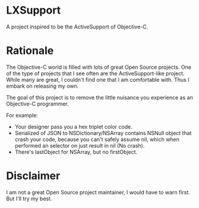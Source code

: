 LXSupport
=========

A project inspired to be the ActiveSupport of Objective-C.

Rationale
=========

The Objective-C world is filled with lots of great Open Source projects. One of the type of projects that I see often are the ActiveSupport-like project. While many are great, I couldn't find one that I am comfortable with. Thus I embark on releasing my own.

The goal of this project is to remove the little nuisance you experience as an Objective-C programmer.

For example:

 - Your designer pass you a hex triplet color code.
 - Serialized of JSON to NSDictionary/NSArray contains NSNull object that crash your code, because you can't safely assume nil, which when performed an selector on just result in nil (No crash).
 - There's lastObject for NSArray, but no firstObject.

Disclaimer
==========

I am not a great Open Source project maintainer, I would have to warn first. But I'll try my best.